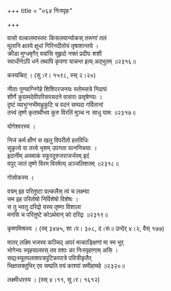 +++
title = "०६४ निःस्पृहः"

+++


वासो वल्कलमास्तरः किसलयान्योकस् तरूणां तलं  
मूलानि क्षतये क्षुधां गिरिनदीतोयं तृषाशान्तये ।  
क्रीडा मुग्धमृगैर् वयांसि सुहृदो नक्तं प्रदीपः शशी  
स्वाधीनेऽपि धने तथापि कृपणा याचन्त इत्य् अद्भुतम् ॥२३१६॥  


कस्यचित् । (सु।र। १५९८, स्स् २।२०)  


नीताः पुण्याग्निगेहे शिशिररजनयः स्तोमसत्रे निदाघं  
शीर्णे कुग्रामदेवीपरिसरसदने वासराः प्रावृषेण्याः ।  
दृष्टं व्याभुग्नभीमभ्रुकुटि च वदनं सम्पदा गर्वितानां  
तत्त्वं तृष्णे कृतार्थीभव कुरु विरतिं मुञ्च नः साधु यामः ॥२३१७॥  


योगेश्वरस्य ।  


निजं कर्म क्षीणं स खलु विपरीतो हतविधिः  
सुकृत्ये वा तत्त्वे भृशम् उपगता यत्ननिचयाः ।  
इदानीम् अस्माकं स्फुरदुरुजराजर्जरम् इदं  
वपुर् जातं तृष्णे विरम विरमेत्य् अञ्जलिशतम् ॥२३१८॥  


गोसोकस्य ।  


वयम् इह परितुष्टा वल्कलैस् त्वं च लक्ष्म्या  
सम इह परितोषो निर्विशेषो विशेषः ।  
स तु भवतु दरिद्रो यस्य तृष्णा विशाला  
मनसि च परितुष्टे कोऽर्थवान् को दरिद्रः ॥२३१९॥  


कृष्णमिश्रस्य । (स्व् ३४७५, शा।प। ३०८, द।रू॥ उन्देर् ४।२, वैस् १७७)  


मातर् लक्ष्मि भजस्व कञ्चिद् अपरं मत्काङ्क्षिणां मा स्म भूर्  
भोगेभ्यः स्पृहयालवस् तव वशाः का निःस्पृहाणाम् असि ।  
सद्यःस्यूतपलाशपत्रपुटिकापात्रे पवित्रीकृतैर्  
भिक्षासक्तुभिर् एव सम्प्रति वयं काश्यां समीहामहे ॥२३२०॥  


लक्ष्मीधरस्य । (स्स् ४।११, सु।र। १६१२)  
